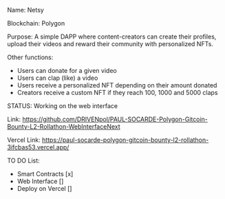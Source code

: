 Name: Netsy

Blockchain: Polygon

Purpose: A simple DAPP where content-creators can create their profiles, upload their videos and reward their community with personalized NFTs.

Other functions:
- Users can donate for a given video
- Users can clap (like) a video
- Users receive a personalized NFT depending on their amount donated
- Creators receive a custom NFT if they reach 100, 1000 and 5000 claps

STATUS:
Working on the web interface

Link: https://github.com/DRIVENpol/PAUL-SOCARDE-Polygon-Gitcoin-Bounty-L2-Rollathon-WebInterfaceNext

Vercel Link: https://paul-socarde-polygon-gitcoin-bounty-l2-rollathon-3ifcbas53.vercel.app/

TO DO List:
- Smart Contracts [x]
- Web Interface []
- Deploy on Vercel []
